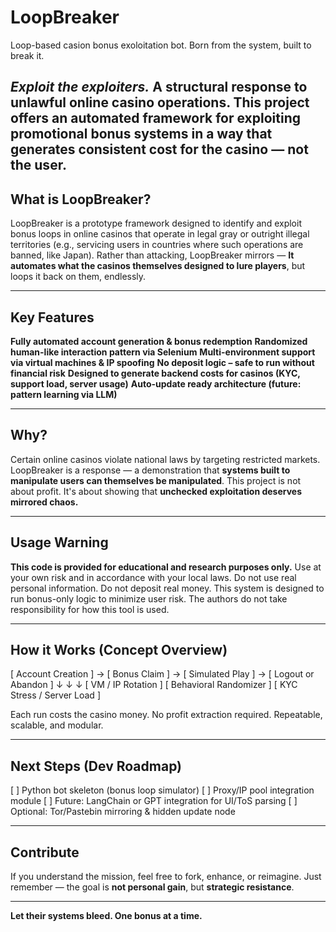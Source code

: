 # LoopBreaker
Loop-based casion bonus exoloitation bot. Born from the system, built to break it.

*Exploit the exploiters.* 
A structural response to unlawful online casino operations. This project offers an automated framework for exploiting promotional bonus systems in a way that generates consistent cost for the casino — not the user.
---

## What is LoopBreaker?
LoopBreaker is a prototype framework designed to identify and exploit bonus loops in online casinos that operate in legal gray or outright illegal territories (e.g., servicing users in countries where such operations are banned, like Japan).
Rather than attacking, LoopBreaker mirrors — 
**It automates what the casinos themselves designed to lure players**, but loops it back on them, endlessly.

---

## Key Features
**Fully automated account generation & bonus redemption**
**Randomized human-like interaction pattern via Selenium**
**Multi-environment support via virtual machines & IP spoofing**
**No deposit logic – safe to run without financial risk**
**Designed to generate backend costs for casinos (KYC, support load, server usage)**
**Auto-update ready architecture (future: pattern learning via LLM)**

---

## Why?
Certain online casinos violate national laws by targeting restricted markets. LoopBreaker is a response — 
a demonstration that **systems built to manipulate users can themselves be manipulated**.
This project is not about profit. 
It's about showing that **unchecked exploitation deserves mirrored chaos.**

---

## Usage Warning
**This code is provided for educational and research purposes only.** 
Use at your own risk and in accordance with your local laws.
Do not use real personal information.
Do not deposit real money.
This system is designed to run bonus-only logic to minimize user risk.
The authors do not take responsibility for how this tool is used.

---

## How it Works (Concept Overview)
[ Account Creation ] → [ Bonus Claim ] → [ Simulated Play ] → [ Logout or Abandon ]
↓                     ↓                     ↓
[ VM / IP Rotation ]   [ Behavioral Randomizer ]   [ KYC Stress / Server Load ]

Each run costs the casino money.
No profit extraction required.
Repeatable, scalable, and modular.

---

## Next Steps (Dev Roadmap)
[ ] Python bot skeleton (bonus loop simulator)
[ ] Proxy/IP pool integration module
[ ] Future: LangChain or GPT integration for UI/ToS parsing
[ ] Optional: Tor/Pastebin mirroring & hidden update node

---

## Contribute
If you understand the mission, feel free to fork, enhance, or reimagine. 
Just remember — the goal is **not personal gain**, but **strategic resistance**.

---

**Let their systems bleed. One bonus at a time.**
